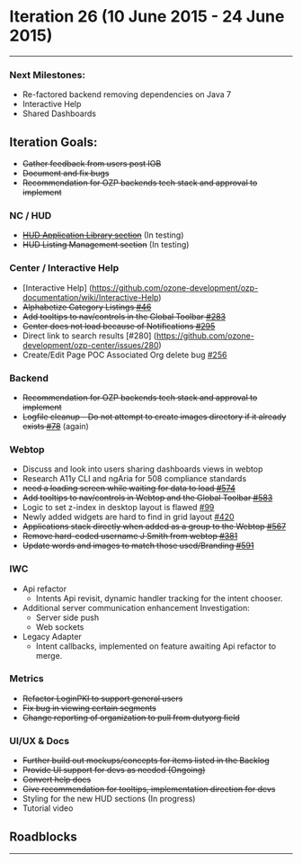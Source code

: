 # Iteration 26 (10 June 2015 - 24 June 2015)

*** 
### Next Milestones:
* Re-factored backend removing dependencies on Java 7
* Interactive Help
* Shared Dashboards


## Iteration Goals:
* ~~Gather feedback from users post IOB~~
* ~~Document and fix bugs~~ 
* ~~Recommendation for OZP backends tech stack and approval to implement~~

### NC / HUD
* ~~[HUD Application Library section](https://github.com/ozone-development/ozp-documentation/wiki/Customized-HUD)~~ (In testing)
* ~~HUD Listing Management section~~ (In testing)

### Center / Interactive Help
* [Interactive Help] (https://github.com/ozone-development/ozp-documentation/wiki/Interactive-Help)
* ~~Alphabetize Category Listings [#46](https://github.com/ozone-development/ozp-center/issues/46)~~
* ~~Add tooltips to nav/controls in the Global Toolbar [#283](https://github.com/ozone-development/ozp-center/issues/283)~~
* ~~Center does not load because of Notifications [#295](https://github.com/ozone-development/ozp-center/issues/295)~~
* Direct link to search results [#280] (https://github.com/ozone-development/ozp-center/issues/280)
* Create/Edit Page POC Associated Org delete bug [#256](https://github.com/ozone-development/ozp-center/issues/256)

### Backend
* ~~Recommendation for OZP backends tech stack and approval to implement~~
* ~~Logfile cleanup - Do not attempt to create images directory if it already exists [#78](https://github.com/ozone-development/ozp-rest/issues/78)~~ (again)

### Webtop
* Discuss and look into users sharing dashboards views in webtop
* Research A11y CLI and ngAria for 508 compliance standards  
* ~~need a loading screen while waiting for data to load [#574](http://github.com/ozone-development/ozp-webtop/issues/574)~~
* ~~Add tooltips to nav/controls in Webtop and the Global Toolbar [#583](http://github.com/ozone-development/ozp-webtop/issues/#583)~~
* Logic to set z-index in desktop layout is flawed [#99](http://github.com/ozone-development/ozp-webtop/issues/99)
* Newly added widgets are hard to find in grid layout [#420](http://github.com/ozone-development/ozp-webtop/issues/420)
* ~~Applications stack directly when added as a group to the Webtop [#567](http://github.com/ozone-development/ozp-webtop/issues/567)~~
* ~~Remove hard-coded username J Smith from webtop [#381](http://github.com/ozone-development/ozp-webtop/issues/381)~~
* ~~Update words and images to match those used/Branding [#591](http://github.com/ozone-development/ozp-webtop/issues/591)~~

### IWC
* Api refactor
    * Intents Api revisit, dynamic handler tracking for the intent chooser.
* Additional server communication enhancement Investigation:
    * Server side push
    * Web sockets
* Legacy Adapter
    * Intent callbacks, implemented on feature awaiting Api refactor to merge.

### Metrics
* ~~Refactor LoginPKI to support general users~~
* ~~Fix bug in viewing certain segments~~
* ~~Change reporting of organization to pull from dutyorg field~~

### UI/UX & Docs
* ~~Further build out mockups/concepts for items listed in the Backlog~~
* ~~Provide UI support for devs as needed (Ongoing)~~
* ~~Convert help docs~~
* ~~Give recommendation for tooltips, implementation direction for devs~~
* Styling for the new HUD sections (In progress)
* Tutorial video

## Roadblocks

***